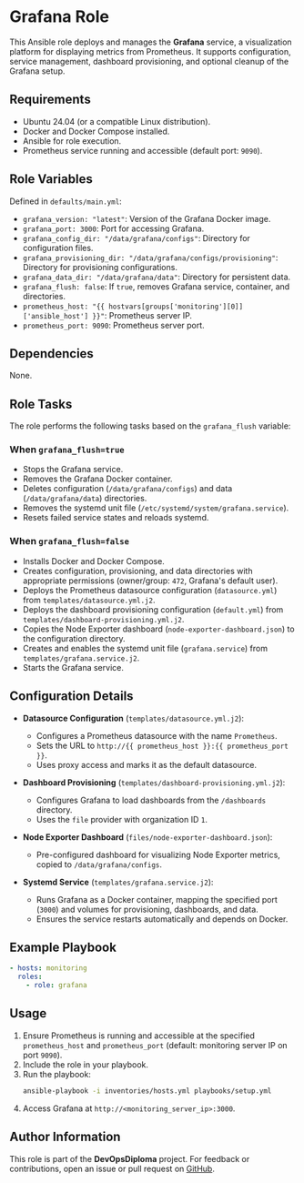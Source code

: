 # Grafana Role

This Ansible role deploys and manages the **Grafana** service, a visualization platform for displaying metrics from Prometheus. It supports configuration, service management, dashboard provisioning, and optional cleanup of the Grafana setup.

## Requirements

- Ubuntu 24.04 (or a compatible Linux distribution).
- Docker and Docker Compose installed.
- Ansible for role execution.
- Prometheus service running and accessible (default port: `9090`).

## Role Variables

Defined in `defaults/main.yml`:

- `grafana_version: "latest"`: Version of the Grafana Docker image.
- `grafana_port: 3000`: Port for accessing Grafana.
- `grafana_config_dir: "/data/grafana/configs"`: Directory for configuration files.
- `grafana_provisioning_dir: "/data/grafana/configs/provisioning"`: Directory for provisioning configurations.
- `grafana_data_dir: "/data/grafana/data"`: Directory for persistent data.
- `grafana_flush: false`: If `true`, removes Grafana service, container, and directories.
- `prometheus_host: "{{ hostvars[groups['monitoring'][0]]['ansible_host'] }}"`: Prometheus server IP.
- `prometheus_port: 9090`: Prometheus server port.

## Dependencies

None.

## Role Tasks

The role performs the following tasks based on the `grafana_flush` variable:

### When `grafana_flush=true`
- Stops the Grafana service.
- Removes the Grafana Docker container.
- Deletes configuration (`/data/grafana/configs`) and data (`/data/grafana/data`) directories.
- Removes the systemd unit file (`/etc/systemd/system/grafana.service`).
- Resets failed service states and reloads systemd.

### When `grafana_flush=false`
- Installs Docker and Docker Compose.
- Creates configuration, provisioning, and data directories with appropriate permissions (owner/group: `472`, Grafana's default user).
- Deploys the Prometheus datasource configuration (`datasource.yml`) from `templates/datasource.yml.j2`.
- Deploys the dashboard provisioning configuration (`default.yml`) from `templates/dashboard-provisioning.yml.j2`.
- Copies the Node Exporter dashboard (`node-exporter-dashboard.json`) to the configuration directory.
- Creates and enables the systemd unit file (`grafana.service`) from `templates/grafana.service.j2`.
- Starts the Grafana service.

## Configuration Details

- **Datasource Configuration** (`templates/datasource.yml.j2`):
  - Configures a Prometheus datasource with the name `Prometheus`.
  - Sets the URL to `http://{{ prometheus_host }}:{{ prometheus_port }}`.
  - Uses proxy access and marks it as the default datasource.

- **Dashboard Provisioning** (`templates/dashboard-provisioning.yml.j2`):
  - Configures Grafana to load dashboards from the `/dashboards` directory.
  - Uses the `file` provider with organization ID `1`.

- **Node Exporter Dashboard** (`files/node-exporter-dashboard.json`):
  - Pre-configured dashboard for visualizing Node Exporter metrics, copied to `/data/grafana/configs`.

- **Systemd Service** (`templates/grafana.service.j2`):
  - Runs Grafana as a Docker container, mapping the specified port (`3000`) and volumes for provisioning, dashboards, and data.
  - Ensures the service restarts automatically and depends on Docker.

## Example Playbook

```yaml
- hosts: monitoring
  roles:
    - role: grafana
```

## Usage

1. Ensure Prometheus is running and accessible at the specified `prometheus_host` and `prometheus_port` (default: monitoring server IP on port `9090`).
2. Include the role in your playbook.
3. Run the playbook:
   ```bash
   ansible-playbook -i inventories/hosts.yml playbooks/setup.yml
   ```
4. Access Grafana at `http://<monitoring_server_ip>:3000`.

## Author Information

This role is part of the **DevOpsDiploma** project. For feedback or contributions, open an issue or pull request on [GitHub](https://github.com/mmoonly/DevOpsDiploma).
